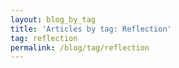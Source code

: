```yaml
---
layout: blog_by_tag
title: 'Articles by tag: Reflection'
tag: reflection
permalink: /blog/tag/reflection
---
```

